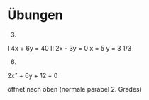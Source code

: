 # Übungen

3.
I  4x + 6y = 40
II 2x - 3y = 0
x = 5
y = 3 1/3

6.
2x² + 6y + 12 = 0

öffnet nach oben (normale parabel 2. Grades)
